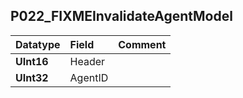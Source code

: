 ## P022\_FIXMEInvalidateAgentModel ##
| **Datatype** | **Field** | **Comment** |
|:-------------|:----------|:------------|
| **UInt16** | Header |  |
| **UInt32** | AgentID |  |